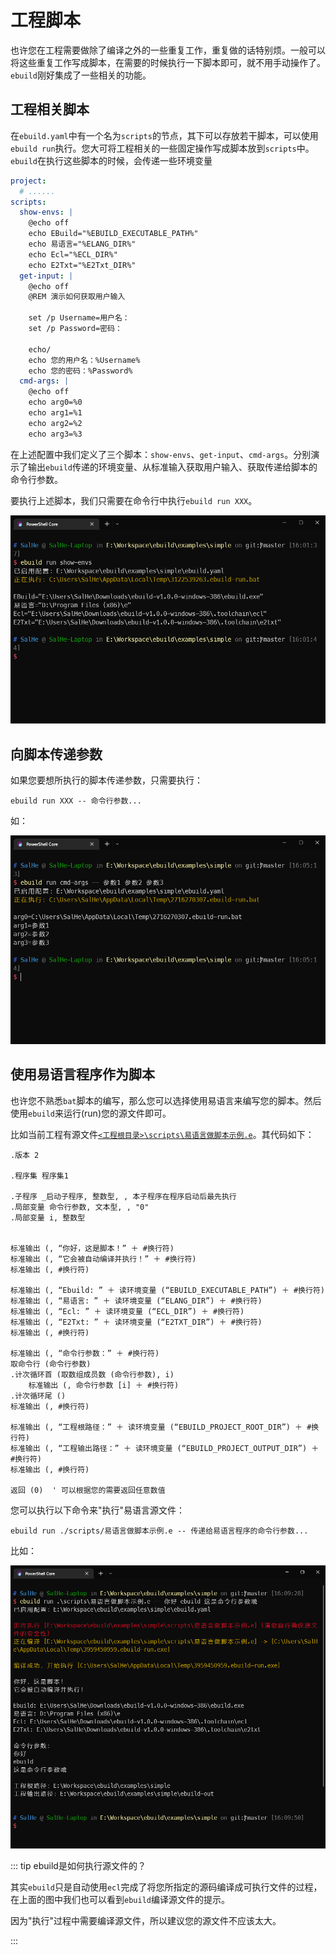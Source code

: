 # 工程脚本

也许您在工程需要做除了编译之外的一些重复工作，重复做的话特别烦。一般可以将这些重复工作写成脚本，在需要的时候执行一下脚本即可，就不用手动操作了。`ebuild`刚好集成了一些相关的功能。

## 工程相关脚本

在`ebuild.yaml`中有一个名为`scripts`的节点，其下可以存放若干脚本，可以使用`ebuild run`执行。您大可将工程相关的一些固定操作写成脚本放到`scripts`中。`ebuild`在执行这些脚本的时候，会传递一些环境变量

```yaml
project:
  # ......
scripts:
  show-envs: |
    @echo off
    echo EBuild="%EBUILD_EXECUTABLE_PATH%"
    echo 易语言="%ELANG_DIR%"
    echo Ecl="%ECL_DIR%"
    echo E2Txt="%E2Txt_DIR%"
  get-input: |
    @echo off
    @REM 演示如何获取用户输入
    
    set /p Username=用户名：
    set /p Password=密码：
    
    echo/
    echo 您的用户名：%Username%
    echo 您的密码：%Password%
  cmd-args: |
    @echo off
    echo arg0=%0
    echo arg1=%1
    echo arg2=%2
    echo arg3=%3
```

在上述配置中我们定义了三个脚本：`show-envs`、`get-input`、`cmd-args`。分别演示了输出`ebuild`传递的环境变量、从标准输入获取用户输入、获取传递给脚本的命令行参数。

要执行上述脚本，我们只需要在命令行中执行`ebuild run XXX`。

![show-envs](../imgs/config/run_show-envs.png)

## 向脚本传递参数

如果您要想所执行的脚本传递参数，只需要执行：

```shell
ebuild run XXX -- 命令行参数...
```

如：

![cmd-args](../imgs/config/run_cmd-args.png)


## 使用易语言程序作为脚本

也许您不熟悉`bat`脚本的编写，那么您可以选择使用易语言来编写您的脚本。然后使用`ebuild`来运行(run)您的源文件即可。

比如当前工程有源文件[`<工程根目录>\scripts\易语言做脚本示例.e`](https://github.com/SalHe/ebuild/blob/4f53059ce09148ee58821b8460b8cef8e6bbd18e/examples/simple/scripts/%E6%98%93%E8%AF%AD%E8%A8%80%E5%81%9A%E8%84%9A%E6%9C%AC%E7%A4%BA%E4%BE%8B.e)。其代码如下：

```
.版本 2

.程序集 程序集1

.子程序 _启动子程序, 整数型, , 本子程序在程序启动后最先执行
.局部变量 命令行参数, 文本型, , "0"
.局部变量 i, 整数型


标准输出 (, “你好，这是脚本！” ＋ #换行符)
标准输出 (, “它会被自动编译并执行！” ＋ #换行符)
标准输出 (, #换行符)

标准输出 (, “Ebuild: ” ＋ 读环境变量 (“EBUILD_EXECUTABLE_PATH”) ＋ #换行符)
标准输出 (, “易语言: ” ＋ 读环境变量 (“ELANG_DIR”) ＋ #换行符)
标准输出 (, “Ecl: ” ＋ 读环境变量 (“ECL_DIR”) ＋ #换行符)
标准输出 (, “E2Txt: ” ＋ 读环境变量 (“E2TXT_DIR”) ＋ #换行符)
标准输出 (, #换行符)

标准输出 (, “命令行参数：” ＋ #换行符)
取命令行 (命令行参数)
.计次循环首 (取数组成员数 (命令行参数), i)
    标准输出 (, 命令行参数 [i] ＋ #换行符)
.计次循环尾 ()
标准输出 (, #换行符)

标准输出 (, “工程根路径：” ＋ 读环境变量 (“EBUILD_PROJECT_ROOT_DIR”) ＋ #换行符)
标准输出 (, “工程输出路径：” ＋ 读环境变量 (“EBUILD_PROJECT_OUTPUT_DIR”) ＋ #换行符)
标准输出 (, #换行符)

返回 (0)  ' 可以根据您的需要返回任意数值
```


您可以执行以下命令来"执行"易语言源文件：

```shell
ebuild run ./scripts/易语言做脚本示例.e -- 传递给易语言程序的命令行参数...
```

比如：

!["执行"易语言源文件](../imgs/config/run_e-script.png)

::: tip ebuild是如何执行源文件的？

其实`ebuild`只是自动使用`ecl`完成了将您所指定的源码编译成可执行文件的过程，在上面的图中我们也可以看到`ebuild`编译源文件的提示。

因为"执行"过程中需要编译源文件，所以建议您的源文件不应该太大。

:::